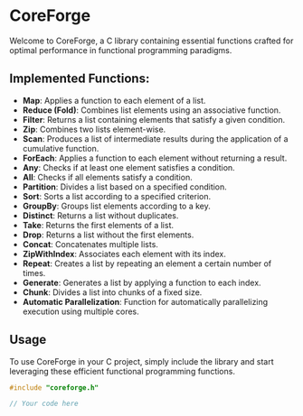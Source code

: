 # CoreForge

Welcome to CoreForge, a C library containing essential functions crafted for optimal performance in functional programming paradigms.

## Implemented Functions:

- **Map**: Applies a function to each element of a list.
- **Reduce (Fold)**: Combines list elements using an associative function.
- **Filter**: Returns a list containing elements that satisfy a given condition.
- **Zip**: Combines two lists element-wise.
- **Scan**: Produces a list of intermediate results during the application of a cumulative function.
- **ForEach**: Applies a function to each element without returning a result.
- **Any**: Checks if at least one element satisfies a condition.
- **All**: Checks if all elements satisfy a condition.
- **Partition**: Divides a list based on a specified condition.
- **Sort**: Sorts a list according to a specified criterion.
- **GroupBy**: Groups list elements according to a key.
- **Distinct**: Returns a list without duplicates.
- **Take**: Returns the first elements of a list.
- **Drop**: Returns a list without the first elements.
- **Concat**: Concatenates multiple lists.
- **ZipWithIndex**: Associates each element with its index.
- **Repeat**: Creates a list by repeating an element a certain number of times.
- **Generate**: Generates a list by applying a function to each index.
- **Chunk**: Divides a list into chunks of a fixed size.
- **Automatic Parallelization**: Function for automatically parallelizing execution using multiple cores.

## Usage

To use CoreForge in your C project, simply include the library and start leveraging these efficient functional programming functions.

```c
#include "coreforge.h"

// Your code here
